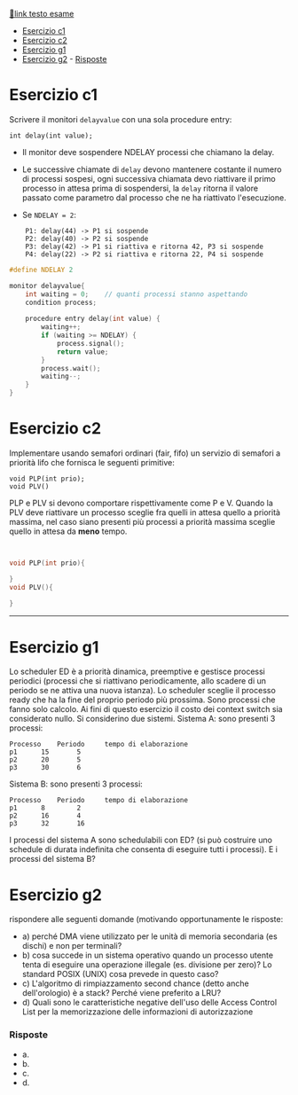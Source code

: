 [🔗link testo esame](https://csunibo.github.io/sistemi-operativi/prove/scritto/scritto-2021-06-23-testo.pdf)

- [Esercizio c1](#esercizio-c1)
- [Esercizio c2](#esercizio-c2)
- [Esercizio g1](#esercizio-g1)
- [Esercizio g2](#esercizio-g2)
		- [Risposte](#risposte)

# Esercizio c1
Scrivere il monitori `delayvalue` con una sola procedure entry:

	int delay(int value);
- Il monitor deve sospendere NDELAY processi che chiamano la delay.
- Le successive chiamate di `delay` devono mantenere costante il numero di processi sospesi, ogni successiva chiamata devo riattivare il primo processo in attesa prima di sospendersi, la `delay` ritorna il valore passato come parametro dal processo che ne ha riattivato l'esecuzione.

- Se `NDELAY = 2`:
```
	P1: delay(44) -> P1 si sospende
	P2: delay(40) -> P2 si sospende
	P3: delay(42) -> P1 si riattiva e ritorna 42, P3 si sospende
	P4: delay(22) -> P2 si riattiva e ritorna 22, P4 si sospende
```

```c
#define NDELAY 2

monitor delayvalue{
	int waiting = 0; 	// quanti processi stanno aspettando
	condition process;
	
	procedure entry delay(int value) {
		waiting++;
		if (waiting >= NDELAY) {
			process.signal();
			return value;
		}
		process.wait();
		waiting--;
	}
}
```

# Esercizio c2
Implementare usando semafori ordinari (fair, fifo) un servizio di semafori a priorità lifo che
fornisca le seguenti primitive:

	void PLP(int prio);
	void PLV()
PLP e PLV si devono comportare rispettivamente come P e V. Quando la PLV deve riattivare un processo
sceglie fra quelli in attesa quello a priorità massima, nel caso siano presenti più processi a priorità massima
sceglie quello in attesa da **meno** tempo. 


```c


void PLP(int prio){

}
void PLV(){

}
```


---
# Esercizio g1
Lo scheduler ED è a priorità dinamica, preemptive e gestisce processi periodici (processi che
si riattivano periodicamente, allo scadere di un periodo se ne attiva una nuova istanza). Lo scheduler sceglie
il processo ready che ha la fine del proprio periodo più prossima. Sono processi che fanno solo calcolo. Ai
fini di questo esercizio il costo dei context switch sia considerato nullo.
Si considerino due sistemi. Sistema A: sono presenti 3 processi:
```
Processo 	Periodo 	tempo di elaborazione
p1 		15		 5
p2 		20		 5
p3 		30		 6
```
Sistema B: sono presenti 3 processi:

```
Processo 	Periodo 	tempo di elaborazione
p1 		8 		 2
p2 		16		 4
p3 		32		 16
```
I processi del sistema A sono schedulabili con ED? (si può costruire uno schedule di durata indefinita che
consenta di eseguire tutti i processi). E i processi del sistema B? 


# Esercizio g2
rispondere alle seguenti domande (motivando opportunamente le risposte:
- a) perché DMA viene utilizzato per le unità di memoria secondaria (es dischi) e non per terminali?
- b) cosa succede in un sistema operativo quando un processo utente tenta di eseguire una operazione illegale (es. divisione per zero)? Lo standard POSIX (UNIX) cosa prevede in questo caso?
- c) L'algoritmo di rimpiazzamento second chance (detto anche dell'orologio) è a stack? Perché viene preferito a LRU?
- d) Quali sono le caratteristiche negative dell'uso delle Access Control List per la memorizzazione delle
informazioni di autorizzazione

### Risposte
- a.
- b.
- c.
- d.
